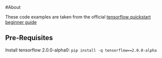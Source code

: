 #About

These code examples are taken from the official [tensorflow quickstart beginner guide](https://www.tensorflow.org/alpha/tutorials/quickstart/beginner)

## Pre-Requisites
Install tensorflow 2.0.0-alpha0:
``pip install -q tensorflow==2.0.0-alpha``
